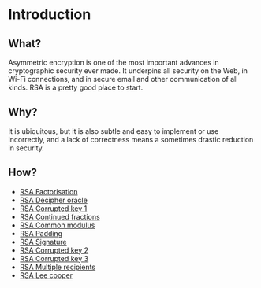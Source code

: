 # Introduction

## What?

Asymmetric encryption is one of the most important advances in cryptographic security ever made. It underpins all security on the Web, in Wi-Fi connections, and in secure email and other communication of all kinds. RSA is a pretty good place to start.

## Why?

It is ubiquitous, but it is also subtle and easy to implement or use incorrectly, and a lack of correctness means a sometimes drastic reduction in security.

## How?

* [RSA Factorisation](factorisation.md)
* [RSA Decipher oracle](oracle.md)
* [RSA Corrupted key 1](corrupted-key1.md)
* [RSA Continued fractions](fractions.md)
* [RSA Common modulus](modulus.md)
* [RSA Padding](padding.md)
* [RSA Signature](signature.md)
* [RSA Corrupted key 2](corrupted-key2.md)
* [RSA Corrupted key 3](corrupted-key3.md)
* [RSA Multiple recipients](multiple-recipients.md)
* [RSA Lee cooper](lee-cooper.md)


